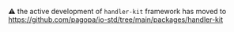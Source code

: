 :warning: the active development of `handler-kit` framework has moved to https://github.com/pagopa/io-std/tree/main/packages/handler-kit
